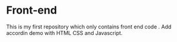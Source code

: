 # Front-end
This is my first repository which only contains front end code .
Add accordin demo with HTML CSS and Javascript.
